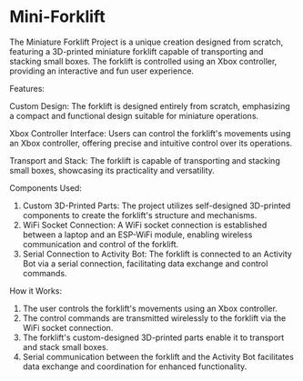 # Mini-Forklift

The Miniature Forklift Project is a unique creation designed from scratch, featuring a 3D-printed miniature forklift capable of transporting and stacking small boxes. The forklift is controlled using an Xbox controller, providing an interactive and fun user experience.

Features:

Custom Design: The forklift is designed entirely from scratch, emphasizing a compact and functional design suitable for miniature operations.

Xbox Controller Interface: Users can control the forklift's movements using an Xbox controller, offering precise and intuitive control over its operations.

Transport and Stack: The forklift is capable of transporting and stacking small boxes, showcasing its practicality and versatility.

Components Used:

1. Custom 3D-Printed Parts: The project utilizes self-designed 3D-printed components to create the forklift's structure and mechanisms.
2. WiFi Socket Connection: A WiFi socket connection is established between a laptop and an ESP-WiFi module, enabling wireless communication and control of the forklift.
3. Serial Connection to Activity Bot: The forklift is connected to an Activity Bot via a serial connection, facilitating data exchange and control commands.

How it Works:

1. The user controls the forklift's movements using an Xbox controller.
2. The control commands are transmitted wirelessly to the forklift via the WiFi socket connection.
3. The forklift's custom-designed 3D-printed parts enable it to transport and stack small boxes.
4. Serial communication between the forklift and the Activity Bot facilitates data exchange and coordination for enhanced functionality.
